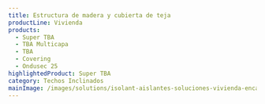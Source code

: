 ```yaml
---
title: Estructura de madera y cubierta de teja
productLine: Vivienda
products:
  - Super TBA
  - TBA Multicapa
  - TBA
  - Covering
  - Ondusec 25
highlightedProduct: Super TBA
category: Techos Inclinados
mainImage: /images/solutions/isolant-aislantes-soluciones-vivienda-encabezado.jpg
---
```

